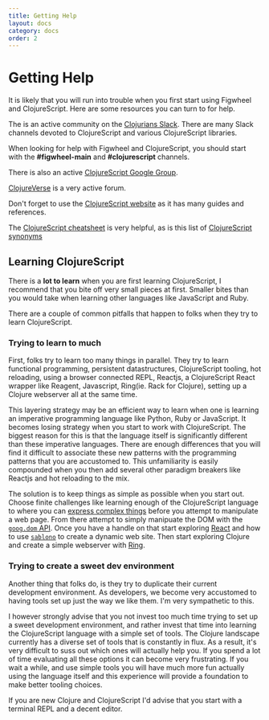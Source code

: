 ```yaml
---
title: Getting Help
layout: docs
category: docs
order: 2
---
```


# Getting Help

<div class="lead-in"> It is likely that you will run into trouble when
you first start using Figwheel and ClojureScript. Here are some
resources you can turn to for help.</div>

The is an active community on the
[Clojurians Slack](http://clojurians.net). There are many Slack
channels devoted to ClojureScript and various ClojureScript libraries.

When looking for help with Figwheel and ClojureScript, you should
start with the **#figwheel-main** and **#clojurescript** channels.

There is also an active
[ClojureScript Google Group](https://groups.google.com/forum/#!forum/clojurescript).

[ClojureVerse](https://clojureverse.org/) is a very active forum.

Don't forget to use the
[ClojureScript website](https://clojurescript.org/) as it has many
guides and references.

The [ClojureScript cheatsheet](http://cljs.info/cheatsheet/) is very
helpful, as is this list of
[ClojureScript synonyms](https://kanaka.github.io/clojurescript/web/synonym.html)

## Learning ClojureScript

There is a **lot to learn** when you are first learning ClojureScript,
I recommend that you bite off very small pieces at first. Smaller
bites than you would take when learning other languages like
JavaScript and Ruby. 

There are a couple of common pitfalls that happen to folks when they
try to learn ClojureScript.

### Trying to learn to much

First, folks try to learn too many things in parallel. They try to
learn functional programming, persistent datastructures, ClojureScript
tooling, hot reloading, using a browser connected REPL, Reactjs, a
ClojureScript React wrapper like Reagent, Javascript, Ring(ie. Rack
for Clojure), setting up a Clojure webserver all at the same time.

This layering strategy may be an efficient way to learn when one is
learning an imperative programming language like Python, Ruby or
JavaScript. It becomes losing strategy when you start to work with
ClojureScript. The biggest reason for this is that the language itself
is significantly different than these imperative languages. There are
enough differences that you will find it difficult to associate these
new patterns with the programming patterns that you are accustomed
to. This unfamiliarity is easily compounded when you then add several
other paradigm breakers like Reactjs and hot reloading to the mix.

The solution is to keep things as simple as possible when you start
out. Choose finite challenges like learning enough of the
ClojureScript language to where you can
[express complex things](http://www.4clojure.com/) before you attempt
to manipulate a web page. From there attempt to simply manipuate the
DOM with the
[`goog.dom` API](https://google.github.io/closure-library/api/goog.dom.html). Once
you have a handle on that start exploring
[React](https://reactjs.org/) and how to use
[`sablono`](https://github.com/r0man/sablono) to create a dynamic web
site. Then start exploring Clojure and create a simple webserver with
[Ring](https://github.com/ring-clojure/ring).

### Trying to create a sweet dev environment

Another thing that folks do, is they try to duplicate their current
development environment. As developers, we become very accustomed to
having tools set up just the way we like them. I'm very sympathetic to
this.

I however strongly advise that you not invest too much time trying to
set up a sweet development environment, and rather invest that time
into learning the ClojureScript language with a simple set of tools. The Clojure landscape
currently has a diverse set of tools that is constantly in flux. As a
result, it's very difficult to suss out which ones will actually help
you. If you spend a lot of time evaluating all these options it can
become very frustrating. If you wait a while, and use simple tools you
will have much more fun actually using the language itself and this
experience will provide a foundation to make better tooling choices.

If you are new Clojure and ClojureScript I'd advise that you start
with a terminal REPL and a decent editor.

